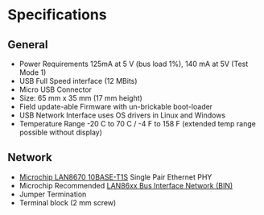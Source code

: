 # Specifications

## General

* Power Requirements 125mA at 5 V (bus load 1%), 140 mA at 5V (Test Mode 1)
* USB Full Speed interface (12 MBits)
* Micro USB Connector
* Size: 65 mm x 35 mm (17 mm height)
* Field update-able Firmware with un-brickable boot-loader
* USB Network Interface uses OS drivers in Linux and Windows
* Temperature Range -20 C to 70 C / -4 F to 158 F  (extended temp range possible without display)

## Network

* [Microchip LAN8670 10BASE-T1S](https://www.microchip.com/en-us/product/LAN8670) Single Pair Ethernet PHY
* Microchip Recommended [LAN86xx Bus Interface Network (BIN)](10baset1s-connections.md)
* Jumper Termination
* Terminal block (2 mm screw)
